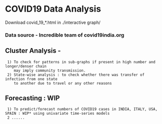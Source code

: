 # COVID19 Data Analysis
Download covid_19_*.html in ./interactive graph/
### Data source - Incredible team of covid19india.org
## Cluster Analysis - 
     1) To check for patterns in sub-graphs if present in high number and longer/denser chain 
        may imply community transmission.
     2) State-wise analysis : to check whether there was transfer of infection from one state 
        to another due to travel or any other reasons
## Forecasting : WIP
     1) To predict/forecast numbers of COVID19 cases in INDIA, ITALY, USA, SPAIN : WIP* using univariate time-series models
     2 ......

